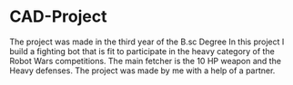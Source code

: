# CAD-Project
The project was made in the third year of the B.sc Degree
In this project I build a fighting bot that is fit to participate in the heavy category of the Robot Wars competitions. The main fetcher is the 10 HP weapon and the Heavy defenses. The project was made by me with a help of a partner.
